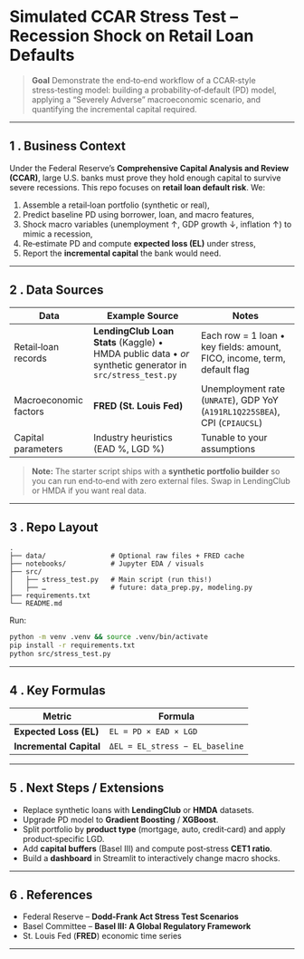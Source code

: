 # Simulated CCAR Stress Test – Recession Shock on Retail Loan Defaults

> **Goal**
> Demonstrate the end‑to‑end workflow of a CCAR‑style stress‑testing model: building a probability‑of‑default (PD) model, applying a “Severely Adverse” macroeconomic scenario, and quantifying the incremental capital required.

---

## 1 . Business Context

Under the Federal Reserve’s **Comprehensive Capital Analysis and Review (CCAR)**, large U.S. banks must prove they hold enough capital to survive severe recessions.
This repo focuses on **retail loan default risk**. We:

1. Assemble a retail‑loan portfolio (synthetic or real),
2. Predict baseline PD using borrower, loan, and macro features,
3. Shock macro variables (unemployment ↑, GDP growth ↓, inflation ↑) to mimic a recession,
4. Re‑estimate PD and compute **expected loss (EL)** under stress,
5. Report the **incremental capital** the bank would need.

---

## 2 . Data Sources

| Data                  | Example Source                                                                                            | Notes                                                                       |
| --------------------- | --------------------------------------------------------------------------------------------------------- | --------------------------------------------------------------------------- |
| Retail‑loan records   | **LendingClub Loan Stats** (Kaggle) • HMDA public data • *or* synthetic generator in `src/stress_test.py` | Each row = 1 loan • key fields: amount, FICO, income, term, default flag    |
| Macroeconomic factors | **FRED (St. Louis Fed)**                                                                                  | Unemployment rate (`UNRATE`), GDP YoY (`A191RL1Q225SBEA`), CPI (`CPIAUCSL`) |
| Capital parameters    | Industry heuristics (EAD %, LGD %)                                                                        | Tunable to your assumptions                                                 |

> **Note:** The starter script ships with a **synthetic portfolio builder** so you can run end‑to‑end with zero external files. Swap in LendingClub or HMDA if you want real data.

---

## 3 . Repo Layout

```text
.
├── data/                # Optional raw files + FRED cache
├── notebooks/           # Jupyter EDA / visuals
├── src/
│   ├── stress_test.py   # Main script (run this!)
│   ├── …                # future: data_prep.py, modeling.py
├── requirements.txt
└── README.md
```

Run:

```bash
python -m venv .venv && source .venv/bin/activate
pip install -r requirements.txt
python src/stress_test.py
```

---

## 4 . Key Formulas

| Metric                  | Formula                         |
| ----------------------- | ------------------------------- |
| **Expected Loss (EL)**  | `EL = PD × EAD × LGD`           |
| **Incremental Capital** | `ΔEL = EL_stress − EL_baseline` |

---

## 5 . Next Steps / Extensions

* Replace synthetic loans with **LendingClub** or **HMDA** datasets.
* Upgrade PD model to **Gradient Boosting** / **XGBoost**.
* Split portfolio by **product type** (mortgage, auto, credit‑card) and apply product‑specific LGD.
* Add **capital buffers** (Basel III) and compute post‑stress **CET1 ratio**.
* Build a **dashboard** in Streamlit to interactively change macro shocks.

---

## 6 . References

* Federal Reserve – **Dodd‑Frank Act Stress Test Scenarios**
* Basel Committee – **Basel III: A Global Regulatory Framework**
* St. Louis Fed (**FRED**) economic time series

---

